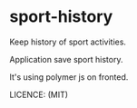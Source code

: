 sport-history
=============

Keep history of sport activities.

Application save sport history. 

It's using polymer js on fronted.

LICENCE: (MIT)